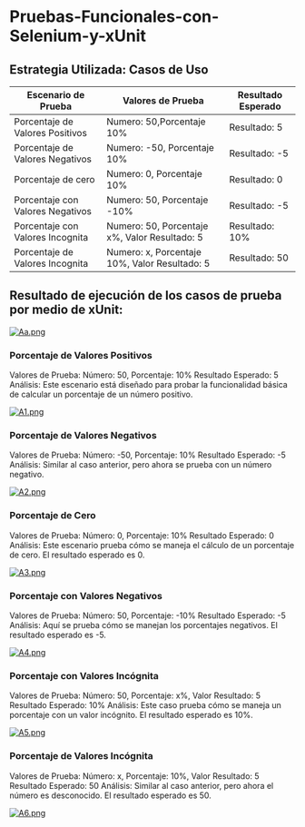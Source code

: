 # Pruebas-Funcionales-con-Selenium-y-xUnit
## Estrategia Utilizada: Casos de Uso 

| Escenario de Prueba | Valores de Prueba      | Resultado Esperado  |
| -------------------- | ---------------------- | -------------------- |
| Porcentaje de Valores Positivos | Numero: 50,Porcentaje 10% | Resultado: 5 |
| Porcentaje de Valores Negativos | Numero: -50, Porcentaje 10% | Resultado: -5 |
| Porcentaje de cero | Numero: 0, Porcentaje 10% | Resultado: 0 
| Porcentaje con Valores Negativos | Numero: 50, Porcentaje -10% | Resultado: -5
| Porcentaje con Valores Incognita | Numero: 50, Porcentaje x%, Valor Resultado: 5 | Resultado: 10%
| Porcentaje de Valores Incognita | Numero: x, Porcentaje 10%, Valor Resultado: 5 | Resultado: 50 |

## Resultado de ejecución de los casos de prueba por medio de xUnit:


[![Aa.png](https://i.postimg.cc/85pbdxPj/Aa.png)](https://postimg.cc/3yqpYSGT)


### Porcentaje de Valores Positivos
Valores de Prueba: Número: 50, Porcentaje: 10%
Resultado Esperado: 5
Análisis: Este escenario está diseñado para probar la funcionalidad básica de calcular un porcentaje de un número positivo. 


[![A1.png](https://i.postimg.cc/RFgLgGNG/A1.png)](https://postimg.cc/ft0dLc70)


### Porcentaje de Valores Negativos
Valores de Prueba: Número: -50, Porcentaje: 10%
Resultado Esperado: -5
Análisis: Similar al caso anterior, pero ahora se prueba con un número negativo.

[![A2.png](https://i.postimg.cc/WbCXR9SH/A2.png)](https://postimg.cc/jL6zP4pH)


### Porcentaje de Cero
Valores de Prueba: Número: 0, Porcentaje: 10%
Resultado Esperado: 0
Análisis: Este escenario prueba cómo se maneja el cálculo de un porcentaje de cero. El resultado esperado es 0.
	
[![A3.png](https://i.postimg.cc/kgSw7xpX/A3.png)](https://postimg.cc/Wd20nJVQ)


### Porcentaje con Valores Negativos
Valores de Prueba: Número: 50, Porcentaje: -10%
Resultado Esperado: -5
Análisis: Aquí se prueba cómo se manejan los porcentajes negativos. El resultado esperado es -5.

[![A4.png](https://i.postimg.cc/7Ly9hfF1/A4.png)](https://postimg.cc/WdXgfbbt)


### Porcentaje con Valores Incógnita
Valores de Prueba: Número: 50, Porcentaje: x%, Valor Resultado: 5
Resultado Esperado: 10%
Análisis: Este caso prueba cómo se maneja un porcentaje con un valor incógnito. El resultado esperado es 10%. 


[![A5.png](https://i.postimg.cc/43b59XGD/A5.png)](https://postimg.cc/2qyhpRVG)
	

### Porcentaje de Valores Incógnita
Valores de Prueba: Número: x, Porcentaje: 10%, Valor Resultado: 5
Resultado Esperado: 50
Análisis: Similar al caso anterior, pero ahora el número es desconocido. El resultado esperado es 50.


[![A6.png](https://i.postimg.cc/vTDLk9ny/A6.png)](https://postimg.cc/64JvG8zb)
